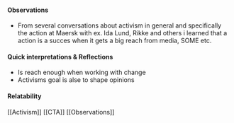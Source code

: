 #### **Observations**
- From several conversations about activism in general and specifically the action at Maersk with ex. Ida Lund, Rikke and others i learned that a action is a succes when it gets a big reach from media, SOME etc.

#### Quick interpretations & Reflections
- Is reach enough when working with change
- Activisms goal is alse to shape opinions


#### Relatability
[[Activism]]
[[CTA]]
[[Observations]]
